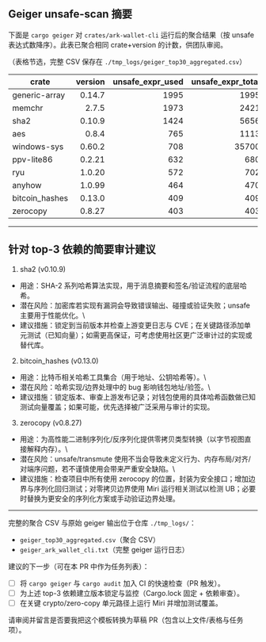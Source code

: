 ## Geiger unsafe-scan 摘要

下面是 `cargo geiger` 对 `crates/ark-wallet-cli` 运行后的聚合结果（按 unsafe 表达式数降序）。此表已聚合相同 crate+version 的计数，供团队审阅。

（表格节选，完整 CSV 保存在 `./tmp_logs/geiger_top30_aggregated.csv`）

| crate | version | unsafe_expr_used | unsafe_expr_total | functions_used | functions_total | impls_used | impls_total |
|---|---:|---:|---:|---:|---:|---:|---:|
| generic-array | 0.14.7 | 1995 | 1995 | 7 | 7 | 140 | 140 |
| memchr | 2.7.5 | 1973 | 2421 | 27 | 41 | 2 | 2 |
| sha2 | 0.10.9 | 1424 | 5656 | 64 | 144 | 0 | 0 |
| aes | 0.8.4 | 765 | 1113 | 18 | 43 | 0 | 0 |
| windows-sys | 0.60.2 | 708 | 35700 | 0 | 0 | 0 | 0 |
| ppv-lite86 | 0.2.21 | 632 | 680 | 2 | 2 | 0 | 0 |
| ryu | 1.0.20 | 572 | 702 | 7 | 9 | 0 | 0 |
| anyhow | 1.0.99 | 464 | 470 | 16 | 19 | 3 | 3 |
| bitcoin_hashes | 0.13.0 | 409 | 409 | 1 | 1 | 0 | 0 |
| zerocopy | 0.8.27 | 403 | 403 | 5 | 5 | 40 | 40 |

---

## 针对 top-3 依赖的简要审计建议

1) sha2 (v0.10.9)
- 用途：SHA-2 系列哈希算法实现，用于消息摘要和签名/验证流程的底层哈希。
- 潜在风险：加密库若实现有漏洞会导致错误输出、碰撞或验证失败；unsafe 主要用于性能优化。\
- 建议措施：锁定到当前版本并检查上游变更日志与 CVE；在关键路径添加单元测试（已知向量）；如需更高保证，可考虑使用社区更广泛审计过的实现或替代库。

2) bitcoin_hashes (v0.13.0)
- 用途：比特币相关哈希工具集合（用于地址、公钥哈希等）。\
- 潜在风险：哈希实现/边界处理中的 bug 影响钱包地址/验签。\
- 建议措施：锁定版本、审查上游发布记录；对钱包使用的具体哈希函数做已知测试向量覆盖；如果可能，优先选择被广泛采用与审计的实现。

3) zerocopy (v0.8.27)
- 用途：为高性能二进制序列化/反序列化提供零拷贝类型转换（以字节视图直接解释内存）。\
- 潜在风险：unsafe/transmute 使用不当会导致未定义行为、内存布局/对齐/对端序问题，若不谨慎使用会带来严重安全缺陷。\
- 建议措施：检查项目中所有使用 zerocopy 的位置，封装为安全接口；增加边界与序列化回归测试；对零拷贝边界使用 Miri 运行相关测试以检测 UB；必要时替换为更安全的序列化方案或手动验证边界处理。

---

完整的聚合 CSV 与原始 geiger 输出位于仓库 `./tmp_logs/`：
- `geiger_top30_aggregated.csv`（聚合 CSV）
- `geiger_ark_wallet_cli.txt`（完整 geiger 运行日志）

建议的下一步（可在本 PR 中作为任务列表）：
- [ ] 将 `cargo geiger` 与 `cargo audit` 加入 CI 的快速检查（PR 触发）。
- [ ] 为上述 top-3 依赖建立版本锁定与监控（Cargo.lock 固定 + 依赖审查）。
- [ ] 在关键 crypto/zero-copy 单元路径上运行 Miri 并增加测试覆盖。

请审阅并留言是否要我把这个模板转换为草稿 PR（包含以上文件/表格与任务项）。
